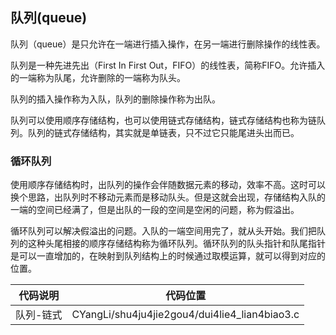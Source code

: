## 队列(queue)

队列（queue）是只允许在一端进行插入操作，在另一端进行删除操作的线性表。

队列是一种先进先出（First In First Out，FIFO）的线性表，简称FIFO。允许插入的一端称为队尾，允许删除的一端称为队头。

队列的插入操作称为入队，队列的删除操作称为出队。

队列可以使用顺序存储结构，也可以使用链式存储结构，链式存储结构也称为链队列。队列的链式存储结构，其实就是单链表，只不过它只能尾进头出而已。

### 循环队列

使用顺序存储结构时，出队列的操作会伴随数据元素的移动，效率不高。这时可以换个思路，出队列时不移动元素而是移动队头。但是这就会出现，存储结构入队的一端的空间已经满了，但是出队的一段的空间是空闲的问题，称为假溢出。

循环队列可以解决假溢出的问题。入队的一端空间用完了，就从头开始。我们把队列的这种头尾相接的顺序存储结构称为循环队列。循环队列的队头指针和队尾指针是可以一直增加的，在映射到队列结构上的时候通过取模运算，就可以得到对应的位置。



| 代码说明  | 代码位置                                      |
| --------- | --------------------------------------------- |
| 队列-链式 | CYangLi/shu4ju4jie2gou4/dui4lie4_lian4biao3.c |